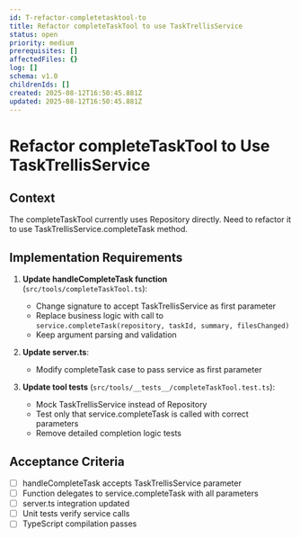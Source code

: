 ```yaml
---
id: T-refactor-completetasktool-to
title: Refactor completeTaskTool to use TaskTrellisService
status: open
priority: medium
prerequisites: []
affectedFiles: {}
log: []
schema: v1.0
childrenIds: []
created: 2025-08-12T16:50:45.881Z
updated: 2025-08-12T16:50:45.881Z
---
```


# Refactor completeTaskTool to Use TaskTrellisService

## Context

The completeTaskTool currently uses Repository directly. Need to refactor it to use TaskTrellisService.completeTask method.

## Implementation Requirements

1. **Update handleCompleteTask function** (`src/tools/completeTaskTool.ts`):
   - Change signature to accept TaskTrellisService as first parameter
   - Replace business logic with call to `service.completeTask(repository, taskId, summary, filesChanged)`
   - Keep argument parsing and validation

2. **Update server.ts**:
   - Modify completeTask case to pass service as first parameter

3. **Update tool tests** (`src/tools/__tests__/completeTaskTool.test.ts`):
   - Mock TaskTrellisService instead of Repository
   - Test only that service.completeTask is called with correct parameters
   - Remove detailed completion logic tests

## Acceptance Criteria

- [ ] handleCompleteTask accepts TaskTrellisService parameter
- [ ] Function delegates to service.completeTask with all parameters
- [ ] server.ts integration updated
- [ ] Unit tests verify service calls
- [ ] TypeScript compilation passes

